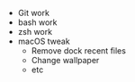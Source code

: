 - Git work
- bash work
- zsh work
- macOS tweak
  - Remove dock recent files
  - Change wallpaper
  - etc
